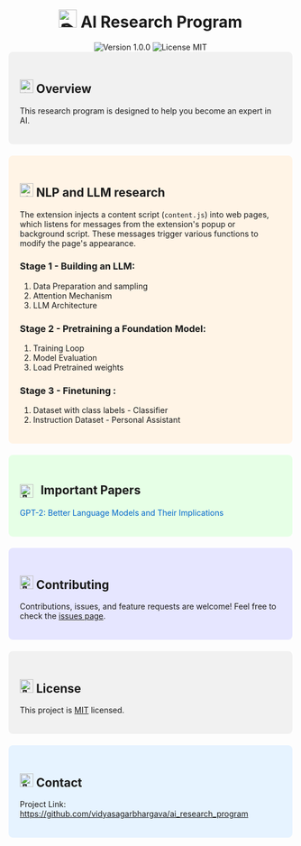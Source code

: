 <div align="center">
  <h1>
    <img src="https://notion-emojis.s3-us-west-2.amazonaws.com/prod/svg-twitter/1f4da.svg" width="32" height="32" alt="📚">
    AI Research Program
  </h1>
</div>

<div align="center">
  <img src="https://img.shields.io/badge/version-1.0.0-blue.svg" alt="Version 1.0.0">
  <img src="https://img.shields.io/badge/license-MIT-green.svg" alt="License MIT">
</div>

<div style="background-color: #f1f1f1; border-radius: 8px; padding: 20px; margin-bottom: 20px;">
  <h2>
    <img src="https://notion-emojis.s3-us-west-2.amazonaws.com/prod/svg-twitter/1f4a1.svg" width="24" height="24" alt="💡">
    Overview
  </h2>
  <p>This research program is designed to help you become an expert in AI.</p>
</div>


<div style="background-color: #fff4e6; border-radius: 8px; padding: 20px; margin-bottom: 20px;">
  <h2>
    <img src="https://notion-emojis.s3-us-west-2.amazonaws.com/prod/svg-twitter/1f6e0.svg" width="24" height="24" alt="🛠️">
    NLP and LLM research
  </h2>
  <p>The extension injects a content script (<code>content.js</code>) into web pages, which listens for messages from the extension's popup or background script. These messages trigger various functions to modify the page's appearance.</p>
  <h3>Stage 1 - Building an LLM:</h3>
  <ol>
    <li>Data Preparation and sampling</li>
    <li>Attention Mechanism</li>
    <li>LLM Architecture</li>
  </ol>
  
  <h3>Stage 2 - Pretraining a Foundation Model:</h3>
  <ol>
    <li>Training Loop</li>
    <li>Model Evaluation</li>
    <li>Load Pretrained weights</li>
  </ol>

  <h3>Stage 3 - Finetuning :</h3>
  <ol>
    <li>Dataset with class labels - Classifier</li>
    <li>Instruction Dataset - Personal Assistant</li>
  </ol>
</div>


<div style="background-color: #e6ffe6; border-radius: 8px; padding: 20px; margin-bottom: 20px;">
  <h2>
    <img src="https://notion-emojis.s3-us-west-2.amazonaws.com/prod/svg-twitter/1f527.svg" width="24" height="24" alt="🔧" style="vertical-align: middle; margin-right: 8px;">
    Important Papers
  </h2>
  <ul style="list-style-type: none; padding-left: 0;">
    <li>
      <a href="https://d4mucfpksywv.cloudfront.net/better-language-models/language-models.pdf" style="text-decoration: none; color: #0066cc;">
        GPT-2: Better Language Models and Their Implications
      </a>
    </li>
  </ul>
</div>



<div style="background-color: #e6e6ff; border-radius: 8px; padding: 20px; margin-bottom: 20px;">
  <h2>
    <img src="https://notion-emojis.s3-us-west-2.amazonaws.com/prod/svg-twitter/1f91d.svg" width="24" height="24" alt="🤝">
    Contributing
  </h2>
  <p>Contributions, issues, and feature requests are welcome! Feel free to check the <a href="link-to-your-issues-page">issues page</a>.</p>
</div>

<div style="background-color: #f1f1f1; border-radius: 8px; padding: 20px; margin-bottom: 20px;">
  <h2>
    <img src="https://notion-emojis.s3-us-west-2.amazonaws.com/prod/svg-twitter/1f4dd.svg" width="24" height="24" alt="📝">
    License
  </h2>
  <p>This project is <a href="link-to-your-license-file">MIT</a> licensed.</p>
</div>

<div style="background-color: #e6f3ff; border-radius: 8px; padding: 20px; margin-bottom: 20px;">
  <h2>
    <img src="https://notion-emojis.s3-us-west-2.amazonaws.com/prod/svg-twitter/1f465.svg" width="24" height="24" alt="👥">
    Contact
  </h2>
  <p>Project Link: <a href="https://github.com/vidyasagarbhargava/ai_research_program">https://github.com/vidyasagarbhargava/ai_research_program</a></p>
</div>